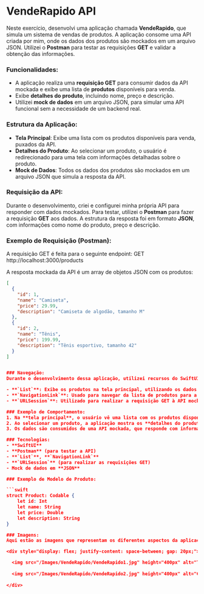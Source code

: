 # VendeRapido API

Neste exercício, desenvolvi uma aplicação chamada **VendeRapido**, que simula um sistema de vendas de produtos. A aplicação consome uma API criada por mim, onde os dados dos produtos são mockados em um arquivo JSON. Utilizei o **Postman** para testar as requisições **GET** e validar a obtenção das informações.

### Funcionalidades:
- A aplicação realiza uma **requisição GET** para consumir dados da API mockada e exibe uma lista de **produtos** disponíveis para venda.
- Exibe **detalhes do produto**, incluindo nome, preço e descrição.
- Utilizei **mock de dados** em um arquivo JSON, para simular uma API funcional sem a necessidade de um backend real.

### Estrutura da Aplicação:
- **Tela Principal**: Exibe uma lista com os produtos disponíveis para venda, puxados da API.
- **Detalhes do Produto**: Ao selecionar um produto, o usuário é redirecionado para uma tela com informações detalhadas sobre o produto.
- **Mock de Dados**: Todos os dados dos produtos são mockados em um arquivo JSON que simula a resposta da API.

### Requisição da API:
Durante o desenvolvimento, criei e configurei minha própria API para responder com dados mockados. Para testar, utilizei o **Postman** para fazer a requisição **GET** aos dados. A estrutura da resposta foi em formato **JSON**, com informações como nome do produto, preço e descrição.

### Exemplo de Requisição (Postman):
A requisição GET é feita para o seguinte endpoint: GET http://localhost:3000/products


A resposta mockada da API é um array de objetos JSON com os produtos:

```json
[
  {
    "id": 1,
    "name": "Camiseta",
    "price": 29.99,
    "description": "Camiseta de algodão, tamanho M"
  },
  {
    "id": 2,
    "name": "Tênis",
    "price": 199.99,
    "description": "Tênis esportivo, tamanho 42"
  }
]


### Navegação:
Durante o desenvolvimento dessa aplicação, utilizei recursos do SwiftUI para exibir as informações obtidas da API mockada:

- **`List`**: Exibe os produtos na tela principal, utilizando os dados obtidos via API.
- **`NavigationLink`**: Usado para navegar da lista de produtos para a tela de detalhes de um produto específico.
- **`URLSession`**: Utilizado para realizar a requisição GET à API mockada.

### Exemplo de Comportamento:
1. Na **tela principal**, o usuário vê uma lista com os produtos disponíveis para venda.
2. Ao selecionar um produto, a aplicação mostra os **detalhes do produto**, incluindo nome, preço e descrição.
3. Os dados são consumidos de uma API mockada, que responde com informações simuladas no formato JSON.

### Tecnologias:
- **SwiftUI**
- **Postman** (para testar a API)
- **`List`**, **`NavigationLink`**
- **`URLSession`** (para realizar as requisições GET)
- Mock de dados em **JSON**

### Exemplo de Modelo de Produto:

```swift
struct Product: Codable {
    let id: Int
    let name: String
    let price: Double
    let description: String
}

### Imagens:
Aqui estão as imagens que representam os diferentes aspectos da aplicação:

<div style="display: flex; justify-content: space-between; gap: 20px;">

  <img src="/Images/VendeRapido/VendeRapido1.jpg" height="400px" alt="Tela Principal">
  
  <img src="/Images/VendeRapido/VendeRapido2.jpg" height="400px" alt="Conversa 1">
  
</div>